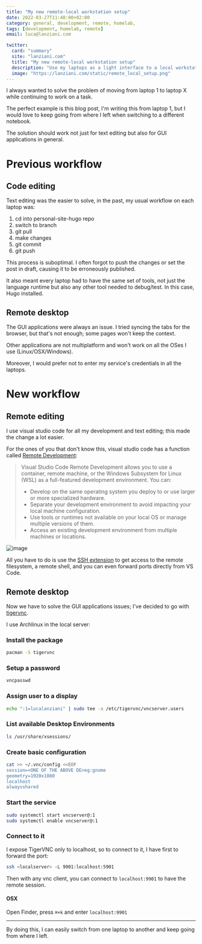```yaml
---
title: "My new remote-local workstation setup"
date: 2022-03-27T11:48:00+02:00
category: general, development, remote, homelab,
tags: [development, homelab, remote]
email: luca@lanziani.com

twitter:
  card: "summary"
  site: "lanziani.com"
  title: "My new remote-local workstation setup"
  description: "Use my laptops as a light interface to a local workstation"
  image: "https://lanziani.com/static/remote_local_setup.png"
---
```


I always wanted to solve the problem of moving from laptop 1 to laptop X while continuing to work on a task.

The perfect example is this blog post, I'm writing this from laptop 1, but I would love to keep going from where I left when switching to a different notebook.

The solution should work not just for text editing but also for GUI applications in general.

<!--more-->

# Previous workflow

## Code editing

Text editing was the easier to solve, in the past, my usual workflow on each laptop was:

1. cd into personal-site-hugo repo
2. switch to branch
3. git pull
4. make changes
5. git commit
6. git push

This process is suboptimal. I often forgot to push the changes or set the post in draft, causing it to be erroneously published.

It also meant every laptop had to have the same set of tools, not just the language runtime but also any other tool needed to debug/test. 
In this case, Hugo installed.

## Remote desktop

The GUI applications were always an issue. I tried syncing the tabs for the browser, but that's not enough; some pages won't keep the context.

Other applications are not multiplatform and won't work on all the OSes I use (Linux/OSX/Windows).

Moreover, I would prefer not to enter my service's credentials in all the laptops.

# New workflow

## Remote editing

I use visual studio code for all my development and text editing; this made the change a lot easier.

For the ones of you that don't know this, visual studio code has a function called [Remote Development](https://code.visualstudio.com/docs/remote/remote-overview):

> Visual Studio Code Remote Development allows you to use a container, remote machine, or the Windows Subsystem for Linux (WSL) as a full-featured development environment. You can:
>
> - Develop on the same operating system you deploy to or use larger or more specialized hardware.
> - Separate your development environment to avoid impacting your local machine configuration.
> - Use tools or runtimes not available on your local OS or manage multiple versions of them.
> - Access an existing development environment from multiple machines or locations.

![image](/static/vscode-remote-development-architecture.png)

All you have to do is use the [SSH extension](https://code.visualstudio.com/docs/remote/ssh) to get access to the remote filesystem, a remote shell, and you can even forward ports directly from VS Code.

## Remote desktop

Now we have to solve the GUI applications issues; I've decided to go with [tigervnc](https://tigervnc.org/).

I use Archlinux in the local server:

### Install the package

```bash
pacman -S tigervnc
```

### Setup a password

```bash
vncpasswd
```

### Assign user to a display

```bash
echo ":1=lucalanziani" | sudo tee -a /etc/tigervnc/vncserver.users
```

### List available Desktop Environments

```bash
ls /usr/share/xsessions/
```

### Create basic configuration

```bash
cat >> ~/.vnc/config <<EOF
session=<ONE OF THE ABOVE DE>eg:gnome
geometry=1920x1080
localhost
alwaysshared
```

### Start the service

```bash
sudo systemctl start vncserver@:1
sudo systemctl enable vncserver@:1
```

### Connect to it

I expose TigerVNC only to localhost, so to connect to it, I have first to forward the port:

```bash
ssh <localserver> -L 9901:localhost:5901
```

Then with any vnc client, you can connect to `localhost:9901` to have the remote session.

#### OSX

Open Finder, press `⌘+k` and enter `localhost:9901`

---

By doing this, I can easily switch from one laptop to another and keep going from where I left.
